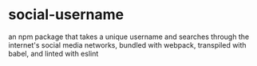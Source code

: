 # social-username
an npm package that takes a unique username and searches through the internet's social media networks, bundled with webpack, transpiled with babel, and linted with eslint
